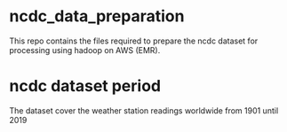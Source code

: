 # ncdc_data_preparation
This repo contains the files required to prepare the ncdc dataset for processing using hadoop on AWS (EMR).

# ncdc dataset period
The dataset cover the weather station readings worldwide from 1901 until 2019